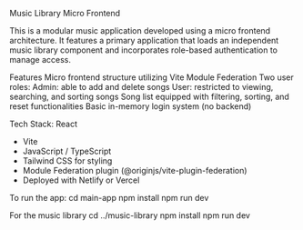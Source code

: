 Music Library Micro Frontend

This is a modular music application developed using a micro frontend architecture. It features a primary application that loads an independent music library component and incorporates role-based authentication to manage access.

Features
Micro frontend structure utilizing Vite Module Federation
Two user roles:
Admin: able to add and delete songs
User: restricted to viewing, searching, and sorting songs
Song list equipped with filtering, sorting, and reset functionalities
Basic in-memory login system (no backend)

Tech Stack:
React
- Vite
- JavaScript / TypeScript
- Tailwind CSS for styling
- Module Federation plugin (@originjs/vite-plugin-federation)
- Deployed with Netlify or Vercel

To run the app:
cd main-app
npm install
npm run dev

For the music library
cd ../music-library
npm install
npm run dev

